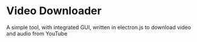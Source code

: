 # Video Downloader

A simple tool, with integrated GUI, written in electron.js to download video and audio from YouTube
